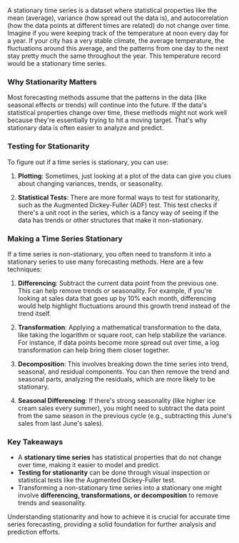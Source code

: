 A stationary time series is a dataset where statistical properties like the mean (average), variance (how spread out the data is), and autocorrelation (how the data points at different times are related) do not change over time. Imagine if you were keeping track of the temperature at noon every day for a year. If your city has a very stable climate, the average temperature, the fluctuations around this average, and the patterns from one day to the next stay pretty much the same throughout the year. This temperature record would be a stationary time series.

### Why Stationarity Matters

Most forecasting methods assume that the patterns in the data (like seasonal effects or trends) will continue into the future. If the data's statistical properties change over time, these methods might not work well because they're essentially trying to hit a moving target. That's why stationary data is often easier to analyze and predict.

### Testing for Stationarity

To figure out if a time series is stationary, you can use:

1. **Plotting**: Sometimes, just looking at a plot of the data can give you clues about changing variances, trends, or seasonality.

2. **Statistical Tests**: There are more formal ways to test for stationarity, such as the Augmented Dickey-Fuller (ADF) test. This test checks if there's a unit root in the series, which is a fancy way of seeing if the data has trends or other structures that make it non-stationary.

### Making a Time Series Stationary

If a time series is non-stationary, you often need to transform it into a stationary series to use many forecasting methods. Here are a few techniques:

1. **Differencing**: Subtract the current data point from the previous one. This can help remove trends or seasonality. For example, if you're looking at sales data that goes up by 10% each month, differencing would help highlight fluctuations around this growth trend instead of the trend itself.

2. **Transformation**: Applying a mathematical transformation to the data, like taking the logarithm or square root, can help stabilize the variance. For instance, if data points become more spread out over time, a log transformation can help bring them closer together.

3. **Decomposition**: This involves breaking down the time series into trend, seasonal, and residual components. You can then remove the trend and seasonal parts, analyzing the residuals, which are more likely to be stationary.

4. **Seasonal Differencing**: If there's strong seasonality (like higher ice cream sales every summer), you might need to subtract the data point from the same season in the previous cycle (e.g., subtracting this June's sales from last June's sales).

### Key Takeaways

- A **stationary time series** has statistical properties that do not change over time, making it easier to model and predict.
- **Testing for stationarity** can be done through visual inspection or statistical tests like the Augmented Dickey-Fuller test.
- Transforming a non-stationary time series into a stationary one might involve **differencing, transformations, or decomposition** to remove trends and seasonality.

Understanding stationarity and how to achieve it is crucial for accurate time series forecasting, providing a solid foundation for further analysis and prediction efforts.
